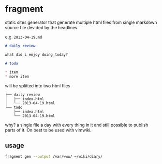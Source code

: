 # fragment

static sites generator that generate multiple html files from single markdown
source file devided by the headlines

e.g. `2013-04-19.md`
```markdown
# daily review

what did i enjoy doing today?

# todo

* item
* more item
```

will be splitted into two html files

```
├── daily review
│   ├── index.html
│   └── 2013-04-19.html
└── todo
    ├── index.html
    └── 2013-04-19.html
```

why? a single file a day with every thing in it and still possible to publish
parts of it. On best to be used with vimwiki.

## usage

```sh
fragment gen --output /var/www/ ~/wiki/diary/
```
